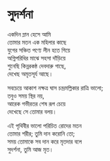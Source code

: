 # সুদর্শনা

একদিন ম্লান হেসে আমি  
তোমার মতন এক মহিলার কাছে  
যুগের সঞ্চিত পণ্যে লীন হতে গিয়ে  
অগ্নিপরিধির মাঝে সহসা দাঁড়িয়ে  
শুনেছি কিন্নরকন্ঠ দেবদারু গাছে,  
দেখেছ অমৃতসূর্য আছে।

সবচেয়ে আকাশ নক্ষত্র ঘাস চন্দ্রমল্লিকার রাত্রি ভালো;  
তবুও সময় স্থির নয়,  
আরেক গভীরতর শেষ রূপ চেয়ে  
দেখেছে সে তোমার বলয়।

এই পৃথিবীর ভালো পরিচিত রোদের মতন  
তোমার শরীর; তুমি দান করোনি তো;  
সময় তোমাকে সব দান করে মৃতদার বলে  
সুদর্শনা, তুমি আজ মৃত।


